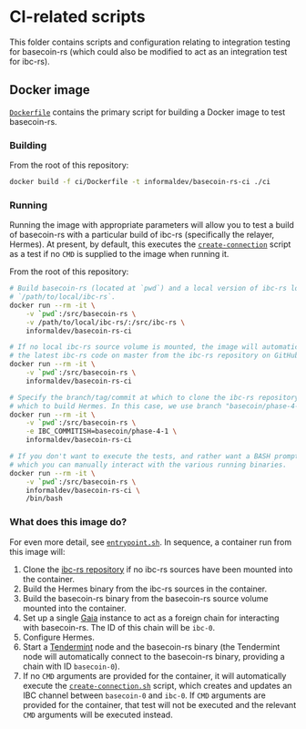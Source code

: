 # CI-related scripts

This folder contains scripts and configuration relating to integration testing
for basecoin-rs (which could also be modified to act as an integration test for
ibc-rs).

## Docker image

[`Dockerfile`](./Dockerfile) contains the primary script for building a Docker
image to test basecoin-rs.

### Building

From the root of this repository:

```bash
docker build -f ci/Dockerfile -t informaldev/basecoin-rs-ci ./ci
```

### Running

Running the image with appropriate parameters will allow you to test a build of
basecoin-rs with a particular build of ibc-rs (specifically the relayer,
Hermes). At present, by default, this executes the
[`create-connection`](./tests/create-connection.sh) script as a test if no `CMD`
is supplied to the image when running it.

From the root of this repository:

```bash
# Build basecoin-rs (located at `pwd`) and a local version of ibc-rs located at
# `/path/to/local/ibc-rs`.
docker run --rm -it \
    -v `pwd`:/src/basecoin-rs \
    -v /path/to/local/ibc-rs/:/src/ibc-rs \
    informaldev/basecoin-rs-ci

# If no local ibc-rs source volume is mounted, the image will automatically pull
# the latest ibc-rs code on master from the ibc-rs repository on GitHub.
docker run --rm -it \
    -v `pwd`:/src/basecoin-rs \
    informaldev/basecoin-rs-ci

# Specify the branch/tag/commit at which to clone the ibc-rs repository from
# which to build Hermes. In this case, we use branch "basecoin/phase-4-1":
docker run --rm -it \
    -v `pwd`:/src/basecoin-rs \
    -e IBC_COMMITISH=basecoin/phase-4-1 \
    informaldev/basecoin-rs-ci

# If you don't want to execute the tests, and rather want a BASH prompt from
# which you can manually interact with the various running binaries.
docker run --rm -it \
    -v `pwd`:/src/basecoin-rs \
    informaldev/basecoin-rs-ci \
    /bin/bash

```

### What does this image do?

For even more detail, see [`entrypoint.sh`](./entrypoint.sh). In sequence, a
container run from this image will:

1. Clone the [ibc-rs repository][ibc-rs-repo] if no ibc-rs sources have been
   mounted into the container.
2. Build the Hermes binary from the ibc-rs sources in the container.
3. Build the basecoin-rs binary from the basecoin-rs source volume mounted into
   the container.
4. Set up a single [Gaia] instance to act as a foreign chain for interacting
   with basecoin-rs. The ID of this chain will be `ibc-0`.
5. Configure Hermes.
6. Start a [Tendermint] node and the basecoin-rs binary (the Tendermint node
   will automatically connect to the basecoin-rs binary, providing a chain with
   ID `basecoin-0`).
7. If no `CMD` arguments are provided for the container, it will automatically
   execute the [`create-connection.sh`](./tests/create-connection.sh) script,
   which creates and updates an IBC channel between `basecoin-0` and `ibc-0`. If
   `CMD` arguments are provided for the container, that test will not be
   executed and the relevant `CMD` arguments will be executed instead.

[ibc-rs-repo]: https://github.com/informalsystems/ibc-rs
[Gaia]: https://github.com/cosmos/gaia
[Tendermint]: https://github.com/tendermint/tendermint
